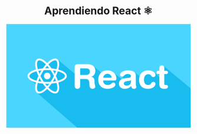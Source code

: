 <div align="center">

# Aprendiendo React ⚛️

<img alt="ReactJS" src="react.png" width="500" />

</div>